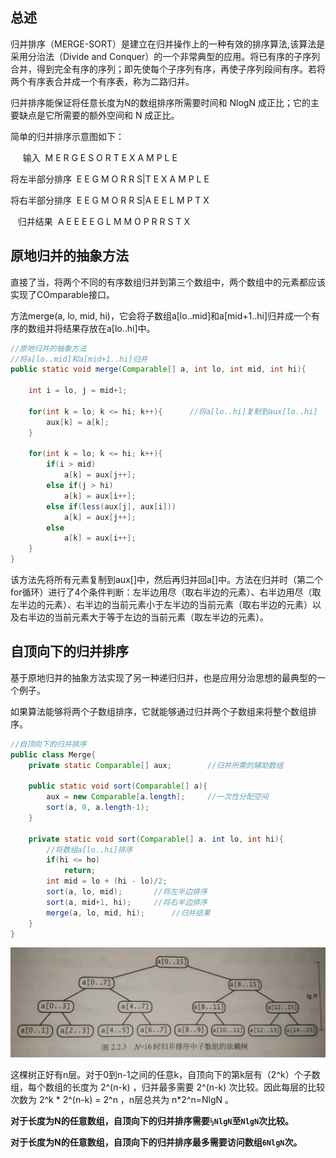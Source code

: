 ## 总述

归并排序（MERGE-SORT）是建立在归并操作上的一种有效的排序算法,该算法是采用分治法（Divide and Conquer）的一个非常典型的应用。将已有序的子序列合并，得到完全有序的序列；即先使每个子序列有序，再使子序列段间有序。若将两个有序表合并成一个有序表，称为二路归并。

归并排序能保证将任意长度为N的数组排序所需要时间和 NlogN 成正比；它的主要缺点是它所需要的额外空间和 N 成正比。

简单的归并排序示意图如下：

&nbsp;&nbsp;&nbsp;&nbsp;&nbsp;输入&nbsp;&nbsp;M E R G E S O R T E X A M P L E

将左半部分排序&nbsp;&nbsp;E E G M O R R S|T E X A M P L E

将右半部分排序&nbsp;&nbsp;E E G M O R R S|A E E L M P T X

&nbsp;&nbsp;&nbsp;归并结果&nbsp;&nbsp;A E E E E G L M M O P R R S T X

## 原地归并的抽象方法

直接了当，将两个不同的有序数组归并到第三个数组中，两个数组中的元素都应该实现了COmparable接口。

方法merge(a, lo, mid, hi)，它会将子数组a[lo..mid]和a[mid+1..hi]归并成一个有序的数组并将结果存放在a[lo..hi]中。

```java
//原地归并的抽象方法
//将a[lo..mid]和a[mid+1..hi]归并
public static void merge(Comparable[] a, int lo, int mid, int hi){

	int i = lo, j = mid+1;

	for(int k = lo; k <= hi; k++){		//将a[lo..hi]复制到aux[lo..hi]
		aux[k] = a[k];
	}

	for(int k = lo; k <= hi; k++){
		if(i > mid)
			a[k] = aux[j++];
		else if(j > hi)
			a[k] = aux[i++];
		else if(less(aux[j], aux[i]))
			a[k] = aux[j++];
		else
			a[k] = aux[i++];
	}
}
```

该方法先将所有元素复制到aux[]中，然后再归并回a[]中。方法在归并时（第二个for循环）进行了4个条件判断：左半边用尽（取右半边的元素）、右半边用尽（取左半边的元素）、右半边的当前元素小于左半边的当前元素（取右半边的元素）以及右半边的当前元素大于等于左边的当前元素（取左半边的元素）。

## 自顶向下的归并排序

基于原地归并的抽象方法实现了另一种递归归并，也是应用分治思想的最典型的一个例子。

如果算法能够将两个子数组排序，它就能够通过归并两个子数组来将整个数组排序。

```java
//自顶向下的归并排序
public class Merge{
	private static Comparable[] aux;		//归并所需的辅助数组

	public static void sort(Comparable[] a){
		aux = new Comparable[a.length];		//一次性分配空间
		sort(a, 0, a.length-1);
	}

	private static void sort(Comparable[] a. int lo, int hi){
		//将数组a[lo..hi]排序
		if(hi <= ho)
			return;
		int mid = lo + (hi - lo)/2;
		sort(a, lo, mid);		//将左半边排序
		sort(a, mid+1, hi);		//将右半边排序
		merge(a, lo, mid, hi);		//归并结果
	}
}
```

<img src="image/依赖树.jpg">

这棵树正好有n层。对于0到n-1之间的任意k，自顶向下的第k层有（2^k）个子数组，每个数组的长度为 2^(n-k) ，归并最多需要 2^(n-k) 次比较。因此每层的比较次数为 2^k * 2^(n-k) = 2^n ，n层总共为 n*2^n=NlgN 。

**对于长度为N的任意数组，自顶向下的归并排序需要``½NlgN``至``NlgN``次比较。**

**对于长度为N的任意数组，自顶向下的归并排序最多需要访问数组``6NlgN``次。**